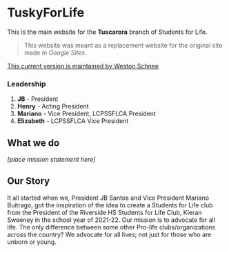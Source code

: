 # TuskyForLife

This is the main website for the **Tuscarora** branch of Students for Life.

> This website was meant as a replacement website for the original site made in *Google Sites*.

[This current version is maintained by Weston Schnee](https://tuskyforlife.github.io)

> 

### Leadership

1. **JB** - President
2. **Henry** - Acting President
3. **Mariano** - Vice President, LCPSSFLCA President
4. **Elizabeth** - LCPSSFLCA Vice President

## What we do
*[place mission statement here]*

## Our Story
It all started when we, President JB Santos and Vice President Mariano Buitrago, got the inspiration of the idea to create a Students for Life club from the President of the Riverside HS Students for Life Club, Kieran Sweeney in the school year of 2021-22. Our mission is to advocate for all life. The only difference between some other Pro-life clubs/organizations across the country? We advocate for all lives; not just for those who are unborn or young.
